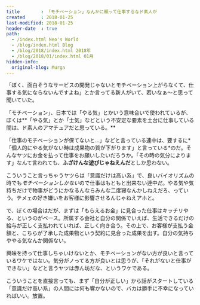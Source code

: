 ```yaml
---
title        : 「モチベーション」なんかに頼って仕事するなド素人が
created      : 2018-01-25
last-modified: 2018-01-25
header-date  : true
path:
  - /index.html Neo's World
  - /blog/index.html Blog
  - /blog/2018/index.html 2018年
  - /blog/2018/01/index.html 01月
hidden-info:
  original-blog: Murga
---
```


「ぼく、面白そうなサービスの開発じゃないとモチベーション上がらなくて、仕事する気にならないんですよね」とか言ってる新人がいて、若いなぁ〜と思って聞いていた。

「モチベーション」、日本では「やる気」とかいう意味合いで使われているが、ぼくは**「やる気」とか「士気」などという不安定な要素を土台に仕事している間は、ド素人のアマチュアだと思っている。**

「仕事のモチベーションが保てないと…」などと言っている連中は、要するに*「個人的にやる気がない時は成果物の質が下がります」と言っている*のだ。そんなヤツにお金を払って仕事をお願いしたいだろうか。「その時の気分によります」なんて言われても、**ふざけんな遊びじゃねえんだ**としか思わない。

こういうこと言っちゃうヤツらは「意識だけは高い系」で、良いバイオリズムの時でも*モチベーションしかない*ので仕事はもともと出来ない連中だ。やる気や気持ちだけで物事がどうにかなるんならみんな二度寝なんかしねえだろ、っていう。テメェの好き嫌いをお客様に影響させるんじゃねえアホと。

で、ぼくの場合はだが、まずは「もらえるお金」に見合った仕事はキッチリやる、というのがベース。所属する会社と自分の関係でいえば、生活できるだけの給与が正しく支払われていれば、正しく向き合う。その上で、お客様が支払う金額と、こちらが了承した成果物という契約に見合った成果を出す。自分の気持ちややる気なんか関係ない。

興味を持って仕事しちゃいけないとか、モチベーションがない方が良いと言っているワケではない。気分がノってる方が良いとは思うが、「それがないと仕事ができない」などと言うヤツは赤ん坊だな、というワケである。

こういうことを直接言っても、まず「自分が正しい」から話がスタートしている「意識だけ高い系」の人間には何も響かないので、バカは勝手に不幸になっていればいい。放置。
